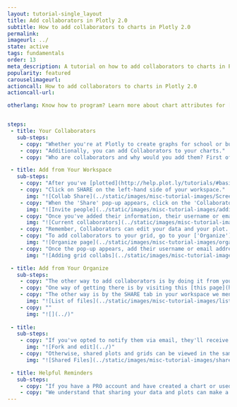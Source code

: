 ```yaml
---
layout: tutorial-single_layout
title: Add collaborators in Plotly 2.0
subtitle: How to add collaborators to charts in Plotly 2.0
permalink: 
imageurl: ../
state: active
tags: fundamentals
order: 13
meta_description: A tutorial on how to add collaborators to charts in Plotly 2.0.
popularity: featured
carouselimageurl: 
actioncall: How to add collaborators to charts in Plotly 2.0
actioncall-url: 

otherlang: Know how to program? Learn more about chart attributes for [Python]() or [R]().


steps: 
 - title: Your Collaborators
   sub-steps:
    - copy: "Whether you're at Plotly to create graphs for school or business (or for fun!), you can [share and export](http://help.plot.ly/save-share-and-export-in-plotly/) these graphs so your colleagues and friends can see your work."
    - copy: "Additionally, you can add Collaborators to your charts."
    - copy: "Who are collaborators and why would you add them? First of all, they're Plotly users, so they have to [sign up](http://help.plot.ly/how-to-sign-up-to-plotly/) if they don't already have an account. Collaborators, usually your work partners, can edit your plot as well as your data."

 - title: Add from Your Workspace
   sub-steps:
    - copy: "After you've [plotted](http://help.plot.ly/tutorials/#basic), [styled](http://help.plot.ly/style-your-plots/) and [saved](http://help.plot.ly/save-share-and-export-in-plotly/) your graph, you can start adding collaborators."
    - copy: "Click on SHARE on the left-hand side of your workspace."
      img: "![Collab Share](../static/images/misc-tutorial-images/Screen Shot 2016-09-12 at 8.40.38 PM.png)"
    - copy: "When the 'Share' pop-up appears, click on the 'Collaborators' tab at the top. Enter their Plotly username or email address in the first field and click ADD. You also have the option of adding a message, but you need to select 'Notify via email'."
      img: "![Invite people](../static/images/misc-tutorial-images/adding collaborators.png)"
    - copy: "Once you've added their information, their username or email address will appear under 'Current Collaborators'. If ever you want to remove them as Collaborators, click on the 'x' next to their name."
      img: "![Current collaborators](../static/images/misc-tutorial-images/Current Collabs.png)"
    - copy: "Remember, Collaborators can edit your data and your plot. This means they can edit the grid and also change the [style](http://help.plot.ly/style-your-plots/) of your chart, add [annotations](http://help.plot.ly/how-to-add-annotations/) and/or [logos](http://help.plot.ly/logos/). In order for them to have access to and edit your entire plot, you must add the collaborator on both the plot and the associated data grid."  
    - copy: "To add collaborators to your grid, go to your ['Organize'](https://plot.ly/organize/home) page; this is where your saved plots and data are kept. Hover over your grid thumbnail, then click on the 'Share' icon."
      img: "![Organize page](../static/images/misc-tutorial-images/organize page.png)"
    - copy: "Once the pop-up appears, add their username or email address and click ADD."
      img: "![Adding grid collabs](../static/images/misc-tutorial-images/collaborators to grid.png)"

 - title: Add from Your Organize
   sub-steps:
    - copy: "The other way to add collaborators is by doing it from your ['Organize'](https://plot.ly/organize/home) page, the same way we mentioned earlier. This is if you want to share an older plot, or a grid as already described."
    - copy: "One way of getting there is by visiting this [this page](https://plot.ly/organize/home) and bookmarking it."
    - copy: "The other way is by the SHARE tab in your workspace we mentioned earlier, and clicking on 'Collaborators'. Then click on the blue 'list of files' hyperlink."
      img: "![List of files](../static/images/misc-tutorial-images/listoffiles.png)"
    - copy: ""  
      img: "![](../)"
 
 - title: 
   sub-steps:
    - copy: "If you've opted to notify them via email, they'll receive one, stating that you want to share a plot with them and wish to collaborate. They'll be given a link of where they can view the plot (called the 'Shareplot' page). They'll then have to click on 'Fork & Edit' to edit the plot."
      img: "![Fork and edit](../)"
    - copy: "Otherwise, shared plots and grids can be viewed in the same ['Organize'](https://plot.ly/organize/home) page, and clicking on 'Shared with me' on the left-hand side. The plots and/or grid will be listed as thumbnails, and they'll hover over them to"
      img: "![Shared Files](../static/images/misc-tutorial-images/sharewithme.png)"

 - title: Helpful Reminders
   sub-steps:
    - copy: "If you have a PRO account and have created a chart or used features that are available only with a PRO subscription, but want to collaborate with someone who has a Community account, they won't be able to save the plot."
    - copy: "We understand that sharing your data and plots can make a few people nervous. For more information on how sharing works, click [here](http://help.plot.ly/how-sharing-works-in-plotly/)."
---
```

